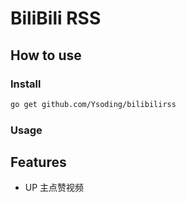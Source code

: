 # BiliBili RSS 

## How to use 

### Install

```sh
go get github.com/Ysoding/bilibilirss
```



### Usage


## Features
- UP 主点赞视频
